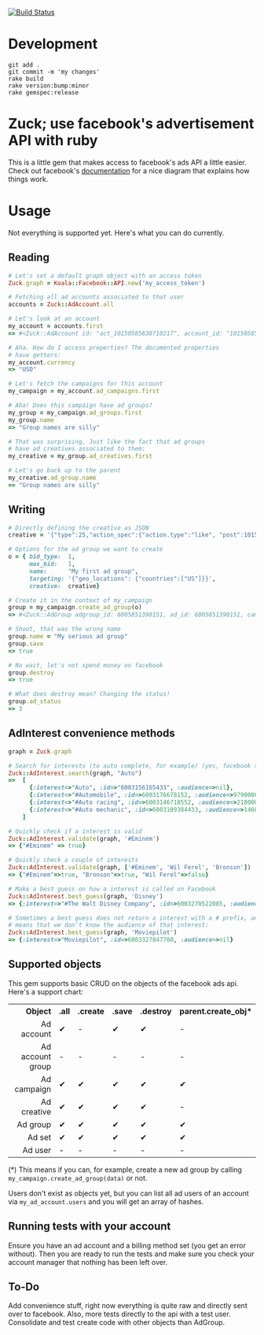 [![Build Status](https://secure.travis-ci.org/moviepilot/zuck.png?branch=master)](https://travis-ci.org/moviepilot/zuck)

Development
================
```shell
git add .
git commit -m 'my changes'
rake build
rake version:bump:minor
rake gemspec:release
```


Zuck; use facebook's advertisement API with ruby
================

This is a little gem that makes access to facebook's
ads API a little easier. Check out facebook's
[documentation](https://developers.facebook.com/docs/reference/ads-api/)
for a nice diagram that explains how things work.

Usage
=====

Not everything is supported yet. Here's what you can do currently.


Reading
--------
```ruby
# Let's set a default graph object with an access token
Zuck.graph = Koala::Facebook::API.new('my_access_token')

# Fetching all ad accounts associated to that user
accounts = Zuck::AdAccount.all

# Let's look at an account
my_account = accounts.first
=> #<Zuck::AdAccount id: "act_10150585630710217", account_id: "10150585630710217", name: "", account_status: 1, currency: "USD", timezone_id: 47, timezone_name: "Europe/Berlin", timezone_offset_hours_utc: 2, is_personal: 0, business_name: "Big Mike Alright UG (haftungsbeschr\u00e4nkt)", business_street: "Big Mike Alright UG (haftungsbeschr\u00e4nkt)", business_street2: "J\u00e4gerndorfer Zeile 61", business_city: "Berlin", business_state: "Berlin", business_zip: "12209", business_country_code: "DE", vat_status: 3, daily_spend_limit: 25000, users: [{"uid":501730216,"permissions":[1,2,3,4,5,7],"role":1001}], notification_settings: {"501730216":{"1000":{"1":1},"1001":{"1":1},"1002":{"1":1,"2":60},"1003":{"1":1,"2":60},"1004":{"1":1},"1005":{"1":1},"1006":{"1":1},"1009":{"1":1},"1010":{"1":1},"1011":{"1":1},"2000":{"1":1,"2":60},"2001":{"1":1,"2":60},"2002":{"2":60},"2003":{"1":1,"2":60},"2004":{"1":1,"2":60},"2005":{"1":1,"2":60},"3000":{"1":1,"2":60},"3001":{"1":1,"2":60},"3002":{"2":60},"3003":{"1":1,"2":60},"5000":{"1":1},"6000":{"1":1},"6001":{"1":1},"9000":{"1":1,"2":60},"8000":{"1":1,"2":60}}}, capabilities: [], balance: 0, moo_default_conversion_bid: 1000, moo_default_bid: 1000>

# Aha. How do I access properties? The documented properties
# have getters:
my_account.currency
=> "USD"

# Let's fetch the campaigns for this account
my_campaign = my_account.ad_campaigns.first

# Aha! Does this campaign have ad groups?
my_group = my_campaign.ad_groups.first
my_group.name
=> "Group names are silly"

# That was surprising. Just like the fact that ad groups
# have ad creatives associated to them:
my_creative = my_group.ad_creatives.first

# Let's go back up to the parent
my_creative.ad_group.name
=> "Group names are silly"
```

Writing
--------

```ruby
# Directly defining the creative as JSON
creative = '{"type":25,"action_spec":{"action.type":"like", "post":10150420410887685}}'

# Options for the ad group we want to create
o = { bid_type:  1,
      max_bid:   1,
      name:      "My first ad group",
      targeting: '{"geo_locations": {"countries":["US"]}}',
      creative:  creative}

# Create it in the context of my_campaign
group = my_campaign.create_ad_group(o)
=> #<Zuck::AdGroup adgroup_id: 6005851390151, ad_id: 6005851390151, campaign_id: 6005851032951, name: "My first ad group", adgroup_status: 4, bid_type: 1, max_bid: "1", bid_info: {"1":"1"}, ad_status: 4, account_id: "10150585630710217", id: "6005851390151", creative_ids: [6005851371551], targeting: {"geo_locations": {"countries":["US"]},"friends_of_connections":[{"id":"6005851366351","name":null}]}, conversion_specs: [{"action.type":"like","post":"10150420410887685"}], start_time: null, end_time: null, updated_time: 1343916568, created_time: 1343916568>

# Shoot, that was the wrong name
group.name = "My serious ad group"
group.save
=> true

# No wait, let's not spend money on facebook
group.destroy
=> true

# What does destroy mean? Changing the status!
group.ad_status
=> 3
```

AdInterest convenience methods
--------

```ruby
graph = Zuck.graph

# Search for interests (to auto complete, for example) (yes, facebook sometimes returns ids as string and sometimes as numbers)
Zuck::AdInterest.search(graph, "Auto")
=>  [
      {:interest=>"Auto", :id=>"6003156165433", :audience=>nil},
      {:interest=>"#Automobile", :id=>6003176678152, :audience=>97900000},
      {:interest=>"#Auto racing", :id=>6003146718552, :audience=>21800000},
      {:interest=>"#Auto mechanic", :id=>6003109384433, :audience=>14600000}
    ]

# Quickly check if a interest is valid
Zuck::AdInterest.validate(graph, '#Eminem')
=> {"#Eminem" => true}

# Quickly check a couple of interests
Zuck::AdInterest.validate(graph, ['#Eminem', 'Wil Ferel', 'Bronson'])
=> {"#Eminem"=>true, "Bronson"=>true, "Wil Ferel"=>false}

# Make a best guess on how a interest is called on Facebook
Zuck::AdInterest.best_guess(graph, 'Disney')
=> {:interest=>"#The Walt Disney Company", :id=>6003270522085, :audience=>72500000}

# Sometimes a best guess does not return a interest with a # prefix, and that
# means that we don't know the audience of that interest:
Zuck::AdInterest.best_guess(graph, 'Moviepilot')
=> {:interest=>"Moviepilot", :id=>6003327847780, :audience=>nil}

```


Supported objects
-----------------

This gem supports basic CRUD on the objects of the facebook ads api.
Here's a support chart:

<table>
  <tr>
    <th style="text-align:right">Object</th>
    <th style="text-align:center">.all</th>
    <th style="text-align:center">.create</th>
    <th style="text-align:center">.save</th>
    <th style="text-align:center">.destroy</th>
    <th style="text-align:center">parent.create_obj*</th>
  </tr>
  <tr><td style="text-align: right">Ad account</td>       <td>✔</td><td>-</td><td>✔</td><td>✔</td><td>-</td></tr>
  <tr><td style="text-align: right">Ad account group</td> <td>-</td><td>-</td><td>-</td><td>-</td><td>-</td></tr>
  <tr><td style="text-align: right">Ad campaign</td>      <td>✔</td><td>✔</td><td>✔</td><td>✔</td><td>✔</td></tr>
  <tr><td style="text-align: right">Ad creative</td>      <td>✔</td><td>✔</td><td>✔</td><td>✔</td><td>-</td></tr>
  <tr><td style="text-align: right">Ad group</td>         <td>✔</td><td>✔</td><td>✔</td><td>✔</td><td>✔</td></tr>
  <tr><td style="text-align: right">Ad set</td>         <td>✔</td><td>✔</td><td>✔</td><td>✔</td><td>✔</td></tr>
  <tr><td style="text-align: right">Ad user</td>          <td>-</td><td>-</td><td>-</td><td>-</td><td>-</td></tr>
</table>

(*) This means if you can, for example, create a new ad group by calling
`my_campaign.create_ad_group(data)` or not.

Users don't exist as objects yet, but you can list all ad users of
an account via `my_ad_account.users` and you will get an array of hashes.

Running tests with your account
-------------------------------

Ensure you have an ad account and a billing method set (you get an error without). Then you are ready to
run the tests and make sure you check your account manager that nothing has been left over.

To-Do
-----

Add convenience stuff, right now everything is quite raw and directly
sent over to facebook. Also, more tests directly to the api with a test
user. Consolidate and test create code with other objects than AdGroup.
